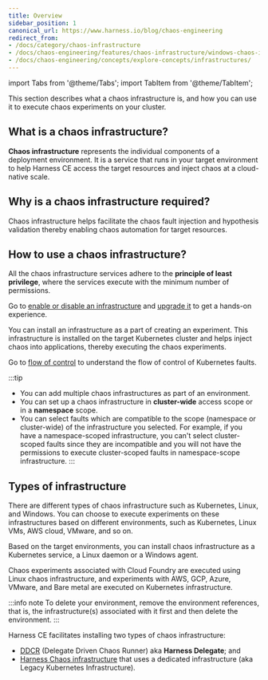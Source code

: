 ```yaml
---
title: Overview
sidebar_position: 1
canonical_url: https://www.harness.io/blog/chaos-engineering
redirect_from:
- /docs/category/chaos-infrastructure
- /docs/chaos-engineering/features/chaos-infrastructure/windows-chaos-infrastructure/
- /docs/chaos-engineering/concepts/explore-concepts/infrastructures/
---
```


import Tabs from '@theme/Tabs';
import TabItem from '@theme/TabItem';

This section describes what a chaos infrastructure is, and how you can use it to execute chaos experiments on your cluster.

## What is a chaos infrastructure?

**Chaos infrastructure** represents the individual components of a deployment environment. It is a service that runs in your target environment to help Harness CE access the target resources and inject chaos at a cloud-native scale.

## Why is a chaos infrastructure required?

Chaos infrastructure helps facilitate the chaos fault injection and hypothesis validation thereby enabling chaos automation for target resources.

## How to use a chaos infrastructure?

All the chaos infrastructure services adhere to the **principle of least privilege**, where the services execute with the minimum number of permissions.

Go to [enable or disable an infrastructure](/docs/chaos-engineering/use-harness-ce/infrastructures/types/) and [upgrade it](/docs/chaos-engineering/use-harness-ce/infrastructures/upgrade-infra) to get a hands-on experience.

You can install an infrastructure as a part of creating an experiment. This infrastructure is installed on the target Kubernetes cluster and helps inject chaos into applications, thereby executing the chaos experiments.

Go to [flow of control](/docs/chaos-engineering/use-harness-ce/chaos-faults/kubernetes/classification#flow-of-control-in-kubernetes-based-faults) to understand the flow of control of Kubernetes faults.

:::tip
- You can add multiple chaos infrastructures as part of an environment.
- You can set up a chaos infrastructure in **cluster-wide** access scope or in a **namespace** scope.
- You can select faults which are compatible to the scope (namespace or cluster-wide) of the infrastructure you selected. For example, if you have a namespace-scoped infrastructure, you can't select cluster-scoped faults since they are incompatible and you will not have the permissions to execute cluster-scoped faults in namespace-scope infrastructure.
:::

## Types of infrastructure

There are different types of chaos infrastructure such as Kubernetes, Linux, and Windows. You can choose to execute experiments on these infrastructures based on different environments, such as Kubernetes, Linux VMs, AWS cloud, VMware, and so on.

Based on the target environments, you can install chaos infrastructure as a Kubernetes service, a Linux daemon or a Windows agent.

Chaos experiments associated with Cloud Foundry are executed using Linux chaos infrastructure, and experiments with AWS, GCP, Azure, VMware, and Bare metal are executed on Kubernetes infrastructure.

:::info note
To delete your environment, remove the environment references, that is, the infrastructure(s) associated with it first and then delete the environment.
:::


Harness CE facilitates installing two types of chaos infrastructure:
- [DDCR](/docs/chaos-engineering/use-harness-ce/infrastructures/types/ddcr/) (Delegate Driven Chaos Runner) aka **Harness Delegate**; and
- [Harness Chaos infrastructure](/docs/chaos-engineering/use-harness-ce/infrastructures/types/legacy-infra/) that uses a dedicated infrastructure (aka Legacy Kubernetes Infrastructure).

